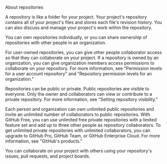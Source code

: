 About repositories

A repository is like a folder for your project. Your project's repository contains all of your project's files and stores each file's revision history. You can also discuss and manage your project's work within the repository.

You can own repositories individually, or you can share ownership of repositories with other people in an organization.

For user-owned repositories, you can give other people collaborator access so that they can collaborate on your project. If a repository is owned by an organization, you can give organization members access permissions to collaborate on your repository. For more information, see "Permission levels for a user account repository" and "Repository permission levels for an organization."

Repositories can be public or private. Public repositories are visible to everyone. Only the owner and collaborators can view or contribute to a private repository. For more information, see "Setting repository visibility."

Each person and organization can own unlimited public repositories and invite an unlimited number of collaborators to public repositories. With GitHub Free, you can use unlimited free private repositories with a limited feature set and add up to three other people as repository collaborators. To get unlimited private repositories with unlimited collaborators, you can upgrade to GitHub Pro, GitHub Team, or GitHub Enterprise Cloud. For more information, see "GitHub's products."

You can collaborate on your project with others using your repository's issues, pull requests, and project boards.

